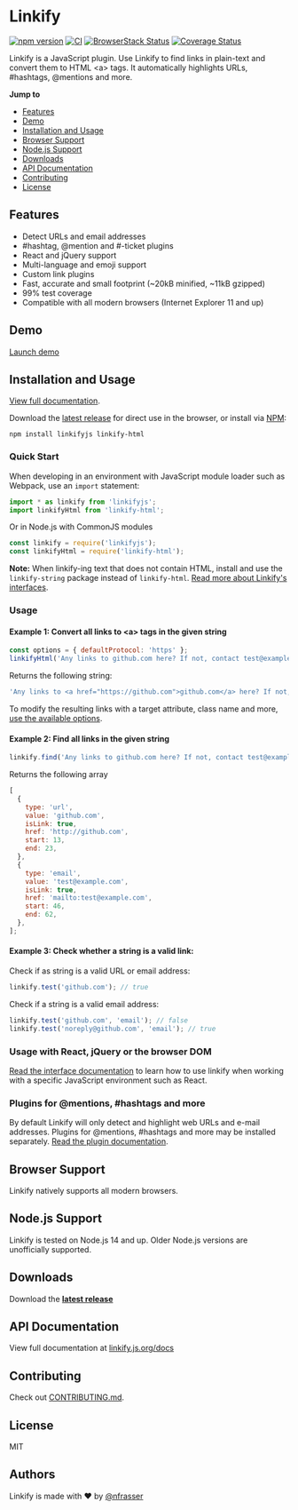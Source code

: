 # Linkify

[![npm version](https://badge.fury.io/js/linkifyjs.svg)](https://www.npmjs.com/package/linkifyjs)
[![CI](https://github.com/nfrasser/linkifyjs/actions/workflows/ci.yml/badge.svg)](https://github.com/nfrasser/linkifyjs/actions/workflows/ci.yml)
[![BrowserStack Status](https://automate.browserstack.com/badge.svg?badge_key=ZVZXNFhhQ044a01nQStVeWJXSng1b01MTWFpZlZRZVg1WnAvdE9aVE9LVT0tLWZpekx6ZHUrZ2E0dDRHMDZRMnJNQlE9PQ==--4d91db279fbd0475f8d8e4b221b5a4c1e0c6a76e)](https://automate.browserstack.com/public-build/ZVZXNFhhQ044a01nQStVeWJXSng1b01MTWFpZlZRZVg1WnAvdE9aVE9LVT0tLWZpekx6ZHUrZ2E0dDRHMDZRMnJNQlE9PQ==--4d91db279fbd0475f8d8e4b221b5a4c1e0c6a76e)
[![Coverage Status](https://coveralls.io/repos/github/nfrasser/linkifyjs/badge.svg?branch=main)](https://coveralls.io/github/nfrasser/linkifyjs?branch=main)

Linkify is a JavaScript plugin. Use Linkify to find links in plain-text and
convert them to HTML &lt;a&gt; tags. It automatically highlights URLs,
#hashtags, @mentions and more.

**Jump to**

- [Features](#features)
- [Demo](#demo)
- [Installation and Usage](#installation-and-usage)
- [Browser Support](#browser-support)
- [Node.js Support](#nodejs-support)
- [Downloads](#downloads)
- [API Documentation](#api-documentation)
- [Contributing](#contributing)
- [License](#license)

## Features

- Detect URLs and email addresses
- #hashtag, @mention and #-ticket plugins
- React and jQuery support
- Multi-language and emoji support
- Custom link plugins
- Fast, accurate and small footprint (~20kB minified, ~11kB gzipped)
- 99% test coverage
- Compatible with all modern browsers (Internet Explorer 11 and up)

## Demo

[Launch demo](https://linkify.js.org/#demo)

## Installation and Usage

[View full documentation](https://linkify.js.org/docs/).

Download the [latest release](https://github.com/nfrasser/linkifyjs/releases) for direct use in the browser, or install via [NPM](https://www.npmjs.com/):

```
npm install linkifyjs linkify-html
```

### Quick Start

When developing in an environment with JavaScript module loader such as Webpack,
use an `import` statement:

```js
import * as linkify from 'linkifyjs';
import linkifyHtml from 'linkify-html';
```

Or in Node.js with CommonJS modules

```js
const linkify = require('linkifyjs');
const linkifyHtml = require('linkify-html');
```

**Note:** When linkify-ing text that does not contain HTML, install and use the
`linkify-string` package instead of `linkify-html`. [Read more about Linkify's
interfaces](https://linkify.js.org/docs/interfaces.html).

### Usage

#### Example 1: Convert all links to &lt;a&gt; tags in the given string

```js
const options = { defaultProtocol: 'https' };
linkifyHtml('Any links to github.com here? If not, contact test@example.com', options);
```

Returns the following string:

```js
'Any links to <a href="https://github.com">github.com</a> here? If not, contact <a href="mailto:test@example.com">test@example.com</a>';
```

To modify the resulting links with a target attribute, class name and more, [use
the available options](https://linkify.js.org/docs/options.html).

#### Example 2: Find all links in the given string

```js
linkify.find('Any links to github.com here? If not, contact test@example.com');
```

Returns the following array

```js
[
  {
    type: 'url',
    value: 'github.com',
    isLink: true,
    href: 'http://github.com',
    start: 13,
    end: 23,
  },
  {
    type: 'email',
    value: 'test@example.com',
    isLink: true,
    href: 'mailto:test@example.com',
    start: 46,
    end: 62,
  },
];
```

#### Example 3: Check whether a string is a valid link:

Check if as string is a valid URL or email address:

```js
linkify.test('github.com'); // true
```

Check if a string is a valid email address:

```js
linkify.test('github.com', 'email'); // false
linkify.test('noreply@github.com', 'email'); // true
```

### Usage with React, jQuery or the browser DOM

[Read the interface documentation](https://linkify.js.org/docs/interfaces.html) to learn how to use linkify when working with a specific JavaScript environment such as React.

### Plugins for @mentions, #hashtags and more

By default Linkify will only detect and highlight web URLs and e-mail addresses.
Plugins for @mentions, #hashtags and more may be installed separately. [Read the
plugin documentation](https://linkify.js.org/docs/plugins.html).

## Browser Support

Linkify natively supports all modern browsers.

## Node.js Support

Linkify is tested on Node.js 14 and up. Older Node.js versions are unofficially
supported.

## Downloads

Download the [**latest release**](https://github.com/nfrasser/linkifyjs/releases)

## API Documentation

View full documentation at [linkify.js.org/docs](https://linkify.js.org/docs/)

## Contributing

Check out [CONTRIBUTING.md](https://github.com/nfrasser/linkifyjs/blob/main/CONTRIBUTING.md).

## License

MIT

## Authors

Linkify is made with ❤️ by [@nfrasser](https://github.com/nfrasser)
